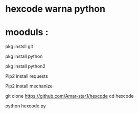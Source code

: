 # hexcode warna python
# mooduls :
pkg instsll git

pkg install python

pkg install python2 

Pip2 install requests

Pip2 install mechanize

git clone https://github.com/Amar-star1/hexcode
cd hexcode


python hexcode.py
